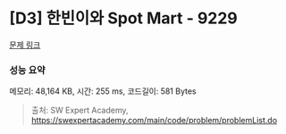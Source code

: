 # [D3] 한빈이와 Spot Mart - 9229 

[문제 링크](https://swexpertacademy.com/main/code/problem/problemDetail.do?contestProbId=AW8Wj7cqbY0DFAXN) 

### 성능 요약

메모리: 48,164 KB, 시간: 255 ms, 코드길이: 581 Bytes



> 출처: SW Expert Academy, https://swexpertacademy.com/main/code/problem/problemList.do